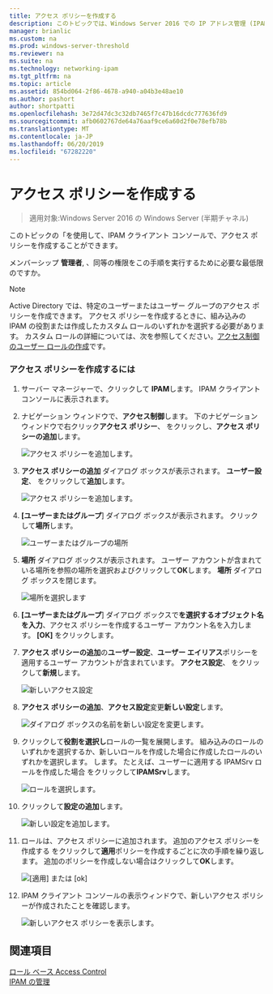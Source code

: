 ```yaml
---
title: アクセス ポリシーを作成する
description: このトピックでは、Windows Server 2016 での IP アドレス管理 (IPAM) の管理ガイドの一部です。
manager: brianlic
ms.custom: na
ms.prod: windows-server-threshold
ms.reviewer: na
ms.suite: na
ms.technology: networking-ipam
ms.tgt_pltfrm: na
ms.topic: article
ms.assetid: 854bd064-2f86-4678-a940-a04b3e48ae10
ms.author: pashort
author: shortpatti
ms.openlocfilehash: 3e72d47dc3c32db7465f7c47b16dcdc777636fd9
ms.sourcegitcommit: afb0602767de64a76aaf9ce6a60d2f0e78efb78b
ms.translationtype: MT
ms.contentlocale: ja-JP
ms.lasthandoff: 06/20/2019
ms.locfileid: "67282220"
---
```

# <a name="create-an-access-policy"></a>アクセス ポリシーを作成する

>適用対象:Windows Server 2016 の Windows Server (半期チャネル)

このトピックの「を使用して、IPAM クライアント コンソールで、アクセス ポリシーを作成することができます。  
  
メンバーシップ **管理者**, 、同等の権限をこの手順を実行するために必要な最低限のですか。  
  
> [!NOTE]  
> Active Directory では、特定のユーザーまたはユーザー グループのアクセス ポリシーを作成できます。 アクセス ポリシーを作成するときに、組み込みの IPAM の役割または作成したカスタム ロールのいずれかを選択する必要があります。 カスタム ロールの詳細については、次を参照してください。[アクセス制御のユーザー ロールの作成](../../technologies/ipam/Create-a-User-Role-for-Access-Control.md)です。  
  
### <a name="to-create-an-access-policy"></a>アクセス ポリシーを作成するには  
  
1.  サーバー マネージャーで、クリックして  **IPAM**します。 IPAM クライアント コンソールに表示されます。  
  
2.  ナビゲーション ウィンドウで、**アクセス制御**します。 下のナビゲーション ウィンドウで右クリック**アクセス ポリシー**、 をクリックし、**アクセス ポリシーの追加**します。  
  
    ![アクセス ポリシーを追加します。](../../media/Create-an-Access-Policy/ipam_CreateAP_01.jpg)  
  
3.  **アクセス ポリシーの追加** ダイアログ ボックスが表示されます。 **ユーザー設定**、 をクリックして**追加**します。  
  
    ![アクセス ポリシーを追加します。](../../media/Create-an-Access-Policy/ipam_CreateAP_02.jpg)  
  
4.  **[ユーザーまたはグループ**] ダイアログ ボックスが表示されます。 クリックして**場所**します。  
  
    ![ユーザーまたはグループの場所](../../media/Create-an-Access-Policy/ipam_CreateAP_03.jpg)  
  
5.  **場所** ダイアログ ボックスが表示されます。 ユーザー アカウントが含まれている場所を参照の場所を選択およびクリックして**OK**します。 **場所** ダイアログ ボックスを閉じます。  
  
    ![場所を選択します](../../media/Create-an-Access-Policy/ipam_CreateAP_04.jpg)  
  
6.  **[ユーザーまたはグループ**] ダイアログ ボックスで**を選択するオブジェクト名を入力**、アクセス ポリシーを作成するユーザー アカウント名を入力します。 **[OK]** をクリックします。  
  
7.  **アクセス ポリシーの追加**の**ユーザー設定**、**ユーザー エイリアス**ポリシーを適用するユーザー アカウントが含まれています。 **アクセス設定**、 をクリックして**新規**します。  
  
    ![新しいアクセス設定](../../media/Create-an-Access-Policy/ipam_CreateAP_05.jpg)  
  
8.  **アクセス ポリシーの追加**、**アクセス設定**変更**新しい設定**します。  
  
    ![ダイアログ ボックスの名前を新しい設定を変更します。](../../media/Create-an-Access-Policy/ipam_CreateAP_06.jpg)  
  
9. クリックして**役割を選択し**ロールの一覧を展開します。 組み込みのロールのいずれかを選択するか、新しいロールを作成した場合に作成したロールのいずれかを選択します。 します。 たとえば、ユーザーに適用する IPAMSrv ロールを作成した場合 をクリックして**IPAMSrv**します。  
  
    ![ロールを選択します。](../../media/Create-an-Access-Policy/ipam_CreateAP_07.jpg)  
  
10. クリックして**設定の追加**します。  
  
    ![新しい設定を追加します。](../../media/Create-an-Access-Policy/ipam_CreateAP_08.jpg)  
  
11. ロールは、アクセス ポリシーに追加されます。 追加のアクセス ポリシーを作成する をクリックして**適用**ポリシーを作成するごとに次の手順を繰り返します。 追加のポリシーを作成しない場合はクリックして**OK**します。  
  
    ![[適用] または [ok]](../../media/Create-an-Access-Policy/ipam_CreateAP_09.jpg)  
  
12. IPAM クライアント コンソールの表示ウィンドウで、新しいアクセス ポリシーが作成されたことを確認します。  
  
    ![新しいアクセス ポリシーを表示します。](../../media/Create-an-Access-Policy/ipam_CreateAP_09a.jpg)  
  
## <a name="see-also"></a>関連項目  
[ロール ベース Access Control](Role-based-Access-Control.md)  
[IPAM の管理](Manage-IPAM.md)  
  


